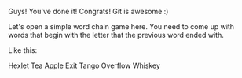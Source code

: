 Guys! You've done it! Congrats! Git is awesome :)

Let's open a simple word chain game here.
You need to come up with words that begin with the letter that the previous word ended with.

Like this:

Hexlet
Tea
Apple
Exit
Tango
Overflow
Whiskey

 
